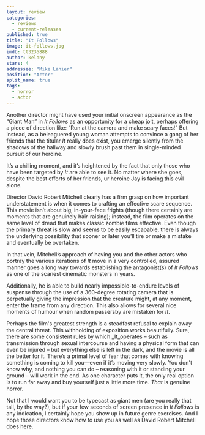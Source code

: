 ```yaml
---
layout: review
categories: 
  - reviews
  - current-releases
published: true
title: "It Follows"
image: it-follows.jpg
imdb: tt3235888
author: kelany
stars: 4
addressee: "Mike Lanier"
position: "Actor"
split_name: true
tags: 
  - horror
  - actor
---
```

Another director might have used your initial onscreen appearance as the “Giant Man” in _It Follows_ as an opportunity for a cheap jolt, perhaps offering a piece of direction like: “Run at the camera and make scary faces!” But instead, as a beleaguered young woman attempts to convince a gang of her friends that the titular _It_ really does exist, you emerge silently from the shadows of the hallway and slowly brush past them in single-minded pursuit of our heroine.  

It’s a chilling moment, and it’s heightened by the fact that only those who have been targeted by _It_ are able to see it. No matter where she goes, despite the best efforts of her friends, ur heroine Jay is facing this evil alone.  

Director David Robert Mitchell clearly has a firm grasp on how important understatement is when it comes to crafting an effective scare sequence. This movie isn’t about big, in-your-face frights (though there certainly are moments that are genuinely hair-raising); instead, the film operates on the same level of dread that makes classic zombie films effective. Even though the primary threat is slow and seems to be easily escapable, there is always the underlying possibility that sooner or later you’ll tire or make a mistake and eventually be overtaken.

In that vein, Mitchell’s approach of having you and the other actors who portray the various iterations of _It_ move in a very controlled, assured manner goes a long way towards establishing the antagonist(s) of _It Follows_ as one of the scariest cinematic monsters in years.

 Additionally, he is able to build nearly impossible-to-endure levels of suspense through the use of a 360-degree rotating camera that is perpetually giving the impression that the creature might, at any moment, enter the frame from any direction. This also allows for several nice moments of humour when random passersby are mistaken for _It_.

Perhaps the film's greatest strength is a steadfast refusal to explain away the central threat. This withholding of exposition works beautifully. Sure, there are some consistent rules by which _It_operates – such as transmission through sexual intercourse and having a physical form that can even be injured – but everything else is left in the dark, and the movie is all the better for it. There’s a primal level of fear that comes with knowing something is coming to kill you—even if it’s moving very slowly. You don't know why, and nothing you can do – reasoning with it or standing your ground – will work in the end. As one character puts it, the only real option is to run far away and buy yourself just a little more time. _That_ is genuine horror.  

Not that I would want you to be typecast as giant men (are you really that tall, by the way?), but if your few seconds of screen presence in _It Follows_ is any indication, I certainly hope you show up in future genre exercises. And I hope those directors know how to use you as well as David Robert Mitchell does here. 